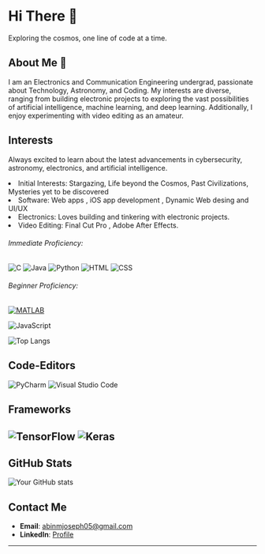 # Hi There 👋
Exploring the cosmos, one line of code at a time.
<h2>About Me 🚀</h2>


I am an Electronics and Communication Engineering undergrad, passionate about Technology, Astronomy, and Coding. My interests are diverse, ranging from building electronic projects to exploring the vast possibilities of artificial intelligence, machine learning, and deep learning. Additionally, I enjoy experimenting with video editing as an amateur.

<h2>Interests</h2>
<p>Always excited to learn about the latest advancements in cybersecurity, astronomy, electronics, and artificial intelligence.</p>
<li>Initial Interests: Stargazing, Life beyond the Cosmos, Past Civilizations, Mysteries yet to be discovered</li>
<li>Software: Web apps , iOS app development , Dynamic Web desing and UI/UX</li>
<li>Electronics: Loves building and tinkering with electronic projects.</li>
<li>Video Editing: Final Cut Pro , Adobe After Effects.</li>


  <h6>Immediate Proficiency:</h6>
  
  ![C](https://img.shields.io/badge/C-A8B9CC?style=for-the-badge&logo=c&logoColor=white)
  ![Java](https://img.shields.io/badge/Java-007396?style=for-the-badge&logo=java&logoColor=white)
  ![Python](https://img.shields.io/badge/Python-3776AB?style=for-the-badge&logo=python&logoColor=white)
  ![HTML](https://img.shields.io/badge/HTML5-E34F26?style=for-the-badge&logo=html5&logoColor=white)
  ![CSS](https://img.shields.io/badge/CSS3-1572B6?style=for-the-badge&logo=css3&logoColor=white)
  <h6>Beginner  Proficiency:</h6>

  [![MATLAB](https://img.shields.io/badge/MATLAB-R2023a-orange)](https://www.mathworks.com/products/matlab.html)
  
  ![JavaScript](https://img.shields.io/badge/JavaScript-F7DF1E?style=for-the-badge&logo=javascript&logoColor=black)


  ![Top Langs](https://github-readme-stats.vercel.app/api/top-langs/?username=Flash500x&layout=compact&theme=radical)

<h2>Code-Editors</h2>

  ![PyCharm](https://img.shields.io/badge/PyCharm-000000?style=for-the-badge&logo=pycharm&logoColor=white)
  ![Visual Studio Code](https://img.shields.io/badge/Visual%20Studio%20Code-0078d7?style=for-the-badge&logo=visualstudiocode&logoColor=white)

<h2>Frameworks<h2>

  ![TensorFlow](https://img.shields.io/badge/TensorFlow-FF6F00?style=for-the-badge&logo=tensorflow&logoColor=white)
  ![Keras](https://img.shields.io/badge/Keras-D00000?style=for-the-badge&logo=keras&logoColor=white)



## GitHub Stats

![Your GitHub stats](https://github-readme-stats.vercel.app/api?username=Flash500x&show_icons=true&theme=radical)

## Contact Me
- **Email**: [abinmjoseph05@gmail.com](mailto:abinmjoseph05@gmail.com)
- **LinkedIn**: [Profile](https://www.linkedin.com/in/abin-s-manoj-7b8867291/)

---
